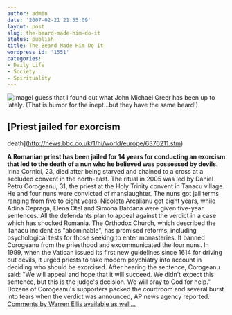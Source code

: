 ```yaml
---
author: admin
date: '2007-02-21 21:55:09'
layout: post
slug: the-beard-made-him-do-it
status: publish
title: The Beard Made Him Do It!
wordpress_id: '1551'
categories:
- Daily Life
- Society
- Spirituality
---
```


![image](http://newsimg.bbc.co.uk/media/images/42589000/jpg/_42589511_priest_203_body.jpg)I
guess that I found out what John Michael Greer has been up to lately.
(That is humor for the inept...but they have the same beard!)

## [Priest jailed for exorcism
death](http://news.bbc.co.uk/1/hi/world/europe/6376211.stm)

**A Romanian priest has been jailed for 14 years for conducting an
exorcism that led to the death of a nun who he believed was possessed by
devils.** Irina Cornici, 23, died after being starved and chained to a
cross at a secluded convent in the north-east. The ritual in 2005 was
led by Daniel Petru Corogeanu, 31, the priest at the Holy Trinity
convent in Tanacu village. He and four nuns were convicted of
manslaughter. The nuns got jail terms ranging from five to eight years.
Nicoleta Arcalianu got eight years, while Adina Cepraga, Elena Otel and
Simona Bardana were given five-year sentences. All the defendants plan
to appeal against the verdict in a case which has shocked Romania. The
Orthodox Church, which described the Tanacu incident as "abominable",
has promised reforms, including psychological tests for those seeking to
enter monasteries. It banned Corogeanu from the priesthood and
excommunicated the four nuns. In 1999, when the Vatican issued its first
new guidelines since 1614 for driving out devils, it urged priests to
take modern psychiatry into account in deciding who should be exorcised.
After hearing the sentence, Corogeanu said: "We will appeal and hope
that it will succeed. We didn't expect this sentence, but this is the
judge's decision. We will pray to God for help." Dozens of Corogeanu's
supporters packed the courtroom and several burst into tears when the
verdict was announced, AP news agency reported. [Comments by Warren
Ellis available as well...](http://www.warrenellis.com/?p=3795)
